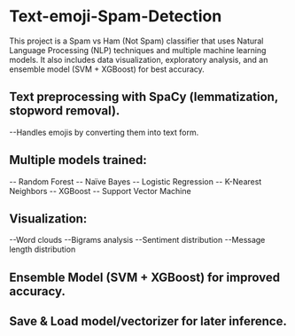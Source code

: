 # Text-emoji-Spam-Detection
This project is a Spam vs Ham (Not Spam) classifier that uses Natural Language Processing (NLP) techniques and multiple machine learning models. It also includes data visualization, exploratory analysis, and an ensemble model (SVM + XGBoost) for best accuracy.

## Text preprocessing with SpaCy (lemmatization, stopword removal).
--Handles emojis by converting them into text form.
## Multiple models trained:
  -- Random Forest
  -- Naïve Bayes
  -- Logistic Regression
  -- K-Nearest Neighbors
  -- XGBoost
  -- Support Vector Machine
## Visualization:
  --Word clouds
  --Bigrams analysis
  --Sentiment distribution
  --Message length distribution
## Ensemble Model (SVM + XGBoost) for improved accuracy.
## Save & Load model/vectorizer for later inference.
